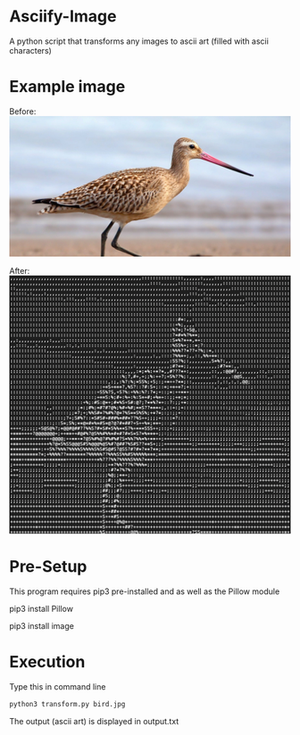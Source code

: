 # Asciify-Image
A python script that transforms any images to ascii art (filled with ascii characters)

# Example image
Before:
![](bird.jpg)

After:
![](output.png)

# Pre-Setup
This program requires pip3 pre-installed and as well as the Pillow module

pip3 install Pillow

pip3 install image

# Execution
Type this in command line
``` bash
python3 transform.py bird.jpg
```

The output (ascii art) is displayed in output.txt